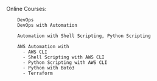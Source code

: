 Online Courses:

        DevOps
        DevOps with Automation
        
        Automation with Shell Scripting, Python Scripting
        
        AWS Automation with
          - AWS CLI
          - Shell Scripting with AWS CLI
          - Python Scripting with AWS CLI
          - Python with Boto3
          - Terraform
